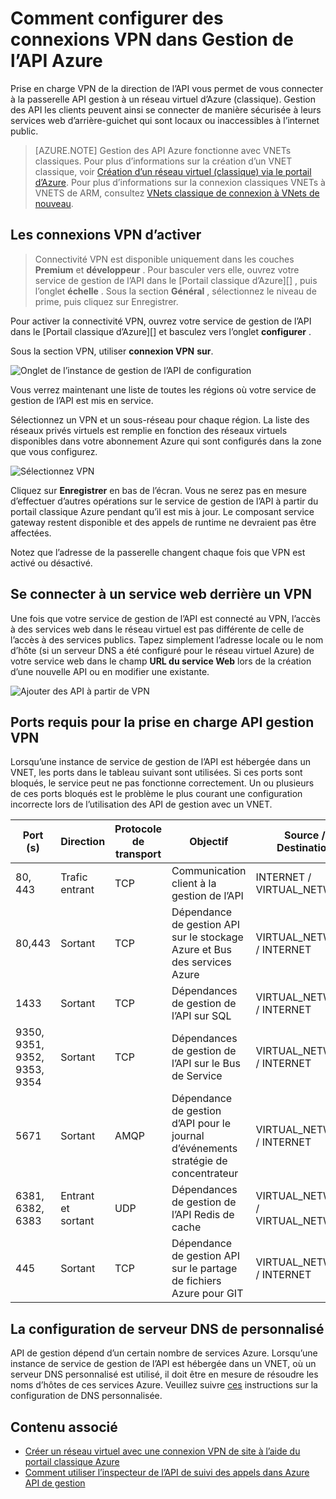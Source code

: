 <properties
    pageTitle="Comment configurer des connexions VPN dans Gestion de l’API Azure"
    description="Apprenez à configurer une connexion VPN dans Azure API de services de gestion et accès web par son intermédiaire."
    services="api-management"
    documentationCenter=""
    authors="antonba"
    manager="erikre"
    editor=""/>

<tags
    ms.service="api-management"
    ms.workload="mobile"
    ms.tgt_pltfrm="na"
    ms.devlang="na"
    ms.topic="article"
    ms.date="10/25/2016"
    ms.author="antonba"/>

# <a name="how-to-setup-vpn-connections-in-azure-api-management"></a>Comment configurer des connexions VPN dans Gestion de l’API Azure

Prise en charge VPN de la direction de l’API vous permet de vous connecter à la passerelle API gestion à un réseau virtuel d’Azure (classique). Gestion des API les clients peuvent ainsi se connecter de manière sécurisée à leurs services web d’arrière-guichet qui sont locaux ou inaccessibles à l’internet public.

>[AZURE.NOTE] Gestion des API Azure fonctionne avec VNETs classiques. Pour plus d’informations sur la création d’un VNET classique, voir [Création d’un réseau virtuel (classique) via le portail d’Azure](../virtual-network/virtual-networks-create-vnet-classic-pportal.md). Pour plus d’informations sur la connexion classiques VNETs à VNETS de ARM, consultez [VNets classique de connexion à VNets de nouveau](../vpn-gateway/vpn-gateway-connect-different-deployment-models-portal.md).

## <a name="enable-vpn"> </a>Les connexions VPN d’activer

>Connectivité VPN est disponible uniquement dans les couches **Premium** et **développeur** . Pour basculer vers elle, ouvrez votre service de gestion de l’API dans le [Portail classique d’Azure][] , puis l’onglet **échelle** . Sous la section **Général** , sélectionnez le niveau de prime, puis cliquez sur Enregistrer.

Pour activer la connectivité VPN, ouvrez votre service de gestion de l’API dans le [Portail classique d’Azure][] et basculez vers l’onglet **configurer** . 

Sous la section VPN, utiliser **connexion VPN** **sur**.

![Onglet de l’instance de gestion de l’API de configuration][api-management-setup-vpn-configure]

Vous verrez maintenant une liste de toutes les régions où votre service de gestion de l’API est mis en service.

Sélectionnez un VPN et un sous-réseau pour chaque région. La liste des réseaux privés virtuels est remplie en fonction des réseaux virtuels disponibles dans votre abonnement Azure qui sont configurés dans la zone que vous configurez.

![Sélectionnez VPN][api-management-setup-vpn-select]

Cliquez sur **Enregistrer** en bas de l’écran. Vous ne serez pas en mesure d’effectuer d’autres opérations sur le service de gestion de l’API à partir du portail classique Azure pendant qu’il est mis à jour. Le composant service gateway restent disponible et des appels de runtime ne devraient pas être affectées.

Notez que l’adresse de la passerelle changent chaque fois que VPN est activé ou désactivé.

## <a name="connect-vpn"> </a>Se connecter à un service web derrière un VPN

Une fois que votre service de gestion de l’API est connecté au VPN, l’accès à des services web dans le réseau virtuel est pas différente de celle de l’accès à des services publics. Tapez simplement l’adresse locale ou le nom d’hôte (si un serveur DNS a été configuré pour le réseau virtuel Azure) de votre service web dans le champ **URL du service Web** lors de la création d’une nouvelle API ou en modifier une existante.

![Ajouter des API à partir de VPN][api-management-setup-vpn-add-api]

## <a name="required-ports-for-api-management-vpn-support"></a>Ports requis pour la prise en charge API gestion VPN

Lorsqu’une instance de service de gestion de l’API est hébergée dans un VNET, les ports dans le tableau suivant sont utilisées. Si ces ports sont bloqués, le service peut ne pas fonctionne correctement. Un ou plusieurs de ces ports bloqués est le problème le plus courant une configuration incorrecte lors de l’utilisation des API de gestion avec un VNET.

| Port (s)                      | Direction        | Protocole de transport | Objectif                                                          | Source / Destination              |
|------------------------------|------------------|--------------------|------------------------------------------------------------------|-----------------------------------|
| 80, 443                      | Trafic entrant          | TCP                | Communication client à la gestion de l’API                           | INTERNET / VIRTUAL_NETWORK        |
| 80,443                       | Sortant         | TCP                | Dépendance de gestion API sur le stockage Azure et Bus des services Azure | VIRTUAL_NETWORK / INTERNET        |
| 1433                         | Sortant         | TCP                | Dépendances de gestion de l’API sur SQL                               | VIRTUAL_NETWORK / INTERNET        |
| 9350, 9351, 9352, 9353, 9354 | Sortant         | TCP                | Dépendances de gestion de l’API sur le Bus de Service                       | VIRTUAL_NETWORK / INTERNET        |
| 5671                         | Sortant         | AMQP               | Dépendance de gestion d’API pour le journal d’événements stratégie de concentrateur            | VIRTUAL_NETWORK / INTERNET        |
| 6381, 6382, 6383             | Entrant et sortant | UDP                | Dépendances de gestion de l’API Redis de cache                       | VIRTUAL_NETWORK / VIRTUAL_NETWORK |
| 445                          | Sortant         | TCP                | Dépendance de gestion API sur le partage de fichiers Azure pour GIT            | VIRTUAL_NETWORK / INTERNET        |

## <a name="custom-dns"> </a>La configuration de serveur DNS de personnalisé

API de gestion dépend d’un certain nombre de services Azure. Lorsqu’une instance de service de gestion de l’API est hébergée dans un VNET, où un serveur DNS personnalisé est utilisé, il doit être en mesure de résoudre les noms d’hôtes de ces services Azure. Veuillez suivre [ces](../virtual-network/virtual-networks-name-resolution-for-vms-and-role-instances.md#name-resolution-using-your-own-dns-server) instructions sur la configuration de DNS personnalisée.  

## <a name="related-content"> </a>Contenu associé


* [Créer un réseau virtuel avec une connexion VPN de site à l’aide du portail classique Azure][]
* [Comment utiliser l’inspecteur de l’API de suivi des appels dans Azure API de gestion][]

[api-management-setup-vpn-configure]: ./media/api-management-howto-setup-vpn/api-management-setup-vpn-configure.png
[api-management-setup-vpn-select]: ./media/api-management-howto-setup-vpn/api-management-setup-vpn-select.png
[api-management-setup-vpn-add-api]: ./media/api-management-howto-setup-vpn/api-management-setup-vpn-add-api.png

[Enable VPN connections]: #enable-vpn
[Connect to a web service behind VPN]: #connect-vpn
[Related content]: #related-content

[Azure Portal classique]: https://manage.windowsazure.com/

[Créer un réseau virtuel avec une connexion VPN de site à l’aide du portail classique Azure]: ../vpn-gateway/vpn-gateway-site-to-site-create.md
[Comment utiliser l’inspecteur de l’API de suivi des appels dans Azure API de gestion]: api-management-howto-api-inspector.md
